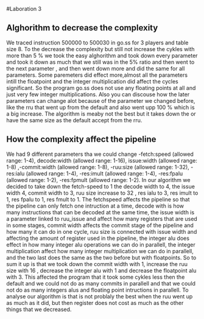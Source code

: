 #Laboration 3
## Alghorithm to decrease the complexity
We traced instruction 500000 to 500030 in go.ss for 3 players and table size 8.
To the decrease the complexity but still not increase the cykles with more than 5 % we took the easy alghorithm and took down every parameter and took it down as much that we still was in the  5% ratio and then went to the next parameter , and then went down more and did the same for all parameters. Some paremeters did effect more,almost all the parameters intill the floatpoint and
the integer multiplication did affect the cycles significant. So the program go.ss does not use any floating points at all and just very few integer multiplications. Also you can discouse how the later parameters can change alot because of the parameter we changed before, like the rru that went up from the default and also went upp 100 % which is a big increase. The algorithm is meaby not the best but it takes down the or have the same size as the default accept from the rru. 
## How the complexity affect the pipeline
We had 9 different parameters tha we could change -fetch:speed (allowed range: 1-4), decode:width (allowed range: 1-16), issue:width (allowed range: 1-8) ,-commit:width (allowed range: 1-8), -ruu:size (allowed range: 1-32), -res:ialu (allowed range: 1-4), -res:imult (allowed range: 1-4), -res:fpalu (allowed range: 1-2), -res:fpmult (allowed range: 1-2).
In our algorithm we decided to take down the fetch-speed to 1 the decode width to 4, the issue width 4, commit width to 3, ruu size increase to 32 , res ialu to 3, res imult to 1, res fpalu to 1, res fmult to 1.
The fetchspeed affects the pipeline so that the pipeline can only fetch one intruction at a time, decode with is how many instructions that can be decoded  at the same time, the issue width is a parameter linked to ruu_issue and affect how many registers that are used in some stages, commit width affects the commit stage of the pipeline and how many it can do in one cycle, ruu size is connected with issue width and affecting the amount of register used in the pipeline, the integer alu does effect in how many integer alu operations we can do in parallell, the integer multiplication affect how many integer multiplication we can do in parallell, and the two last does the same as the two before but with floatpoints.
So to sum it up is that we took down the commit width with 1, increase the ruu size with 16 , decrease the integer alu with 1 and decrease the floatpoint alu with 3. This affected the program that it took some cykles less then the default and we could not do as many commits in parallell and that we could not do as many integers alus and floating point intructions in parallell.
To analyse our algorithm is that is not problaly the best when the ruu went up as much as it did, but then register does not cost as much as the other things that we decreased.
